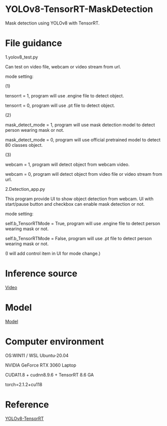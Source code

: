 # YOLOv8-TensorRT-MaskDetection
Mask detection using YOLOv8 with TensorRT.

# File guidance
1.yolov8_test.py

Can test on video file, webcam or video stream from url.

mode setting:

(1)

tensorrt = 1, program will use .engine file to detect object.

tensorrt = 0, program will use .pt file to detect object.

(2)

mask_detect_mode = 1, program will use mask detection model to detect person wearing mask or not.

mask_detect_mode = 0, program will use official pretrained model to detect 80 classes object.

(3)

webcam = 1, program will detect object from webcam video.

webcam = 0, program will detect object from video file or video stream from url.

2.Detection_app.py

This program provide UI to show object detection from webcam. UI with start/pause button and checkbox 
can enable mask detection or not.

mode setting:

self.b_TensorRTMode = True, program will use .engine file to detect person wearing mask or not.

self.b_TensorRTMode = False, program will use .pt file to detect person wearing mask or not.

(I will add control item in UI for mode change.)

# Inference source
[Video](https://drive.google.com/drive/folders/16zLaimbdfVHhElf467EXvonjqsaBEBnx?usp=drive_link)

# Model
[Model](https://drive.google.com/drive/folders/1IkrbvLPiS0b8fu-ELpd0ViE5tKB9dmrl?usp=drive_link)

# Computer environment

OS:WIN11 / WSL Ubuntu-20.04

NVIDIA GeForce RTX 3060 Laptop

CUDA11.8 + cudnn8.9.6 + TensorRT 8.6 GA

torch=2.1.2+cu118

# Reference
[YOLOv8-TensorRT](https://github.com/triple-Mu/YOLOv8-TensorRT)



